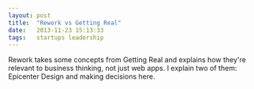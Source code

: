 ```yaml
---
layout: post
title:  "Rework vs Getting Real"
date:   2013-11-23 15:13:33
tags:   startups leadership
---
```


Rework takes some concepts from Getting Real and explains how they're relevant to business thinking, not just web apps. I explain two of them: Epicenter Design and making decisions here.  

<object width="560" height="340"><param name="movie" value="http://www.youtube.com/v/WQ1y_Qpi7Sc&hl=en_GB&fs=1&"></param><param name="allowFullScreen" value="true"></param><param name="allowscriptaccess" value="always"></param><embed src="http://www.youtube.com/v/WQ1y_Qpi7Sc&hl=en_GB&fs=1&" type="application/x-shockwave-flash" allowscriptaccess="always" allowfullscreen="true" width="560" height="340"></embed></object>
